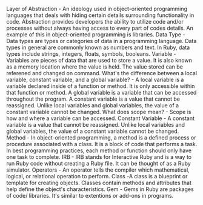Layer of Abstraction - An ideology used in object-oriented programming languages that deals with hiding certain details surrounding functionality in code. Abstraction provides developers the ability to utilize code and/or processes without always having access to every part of codes details. An example of this in object-oriented programming is libraries.
Data Type - Data types are types or categories of data in a programming language. Data types in general are commonly known as numbers and text. In Ruby, data types include strings, integers, floats, symbols, booleans.
Variable - Variables are pieces of data that are used to store a value. It is also known as a memory location where the value is held. The value stored can be referened and changed on command.
What's the difference between a local variable, constant variable, and a global variable? - A local variable is a variable declared inside of a function or method. It is only accessible within that function or method. A global variable is a variable that can be accessed throughout the program. A constant variable is a value that cannot be reassigned. Unlike local variables and global variables, the value of a constant variable cannot be changed.
What does scope mean? - Scope is how and where a variable can be accessed.
Constant Variable - A constant variable is a value that cannot be reassigned. Unlike local variables and global variables, the value of a constant variable cannot be changed.
Method - In object-oriented programming, a method is a defined process or procedure associated with a class. It is a block of code that performs a task. In best programming practices, each method or function should only have one task to complete.
IRB - IRB stands for Interactive Ruby and is a way to run Ruby code without creating a Ruby file. It can be thought of as a Ruby simulator.
Operators - An operator tells the compiler which mathematical, logical, or relational operation to perform.
Class -A class is a blueprint or template for creating objects. Classes contain methods and attributes that help define the object's characteristics.
Gem - Gems in Ruby are packages of code/ libraries. It's similar to extentions or add-ons in programs.